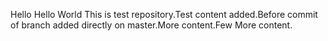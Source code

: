  Hello Hello World This is test repository.Test content added.Before commit of branch added directly on master.More content.Few More content.
